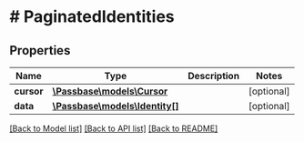 # # PaginatedIdentities

## Properties

Name | Type | Description | Notes
------------ | ------------- | ------------- | -------------
**cursor** | [**\Passbase\models\Cursor**](Cursor.md) |  | [optional]
**data** | [**\Passbase\models\Identity[]**](Identity.md) |  | [optional]

[[Back to Model list]](../../README.md#models) [[Back to API list]](../../README.md#endpoints) [[Back to README]](../../README.md)
